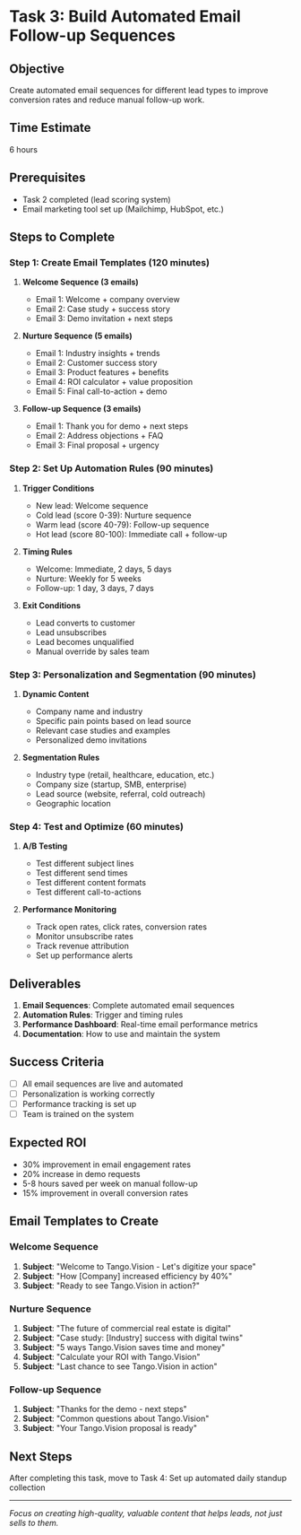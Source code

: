 # Task 3: Build Automated Email Follow-up Sequences

## Objective
Create automated email sequences for different lead types to improve conversion rates and reduce manual follow-up work.

## Time Estimate
6 hours

## Prerequisites
- Task 2 completed (lead scoring system)
- Email marketing tool set up (Mailchimp, HubSpot, etc.)

## Steps to Complete

### Step 1: Create Email Templates (120 minutes)
1. **Welcome Sequence (3 emails)**
   - Email 1: Welcome + company overview
   - Email 2: Case study + success story
   - Email 3: Demo invitation + next steps

2. **Nurture Sequence (5 emails)**
   - Email 1: Industry insights + trends
   - Email 2: Customer success story
   - Email 3: Product features + benefits
   - Email 4: ROI calculator + value proposition
   - Email 5: Final call-to-action + demo

3. **Follow-up Sequence (3 emails)**
   - Email 1: Thank you for demo + next steps
   - Email 2: Address objections + FAQ
   - Email 3: Final proposal + urgency

### Step 2: Set Up Automation Rules (90 minutes)
1. **Trigger Conditions**
   - New lead: Welcome sequence
   - Cold lead (score 0-39): Nurture sequence
   - Warm lead (score 40-79): Follow-up sequence
   - Hot lead (score 80-100): Immediate call + follow-up

2. **Timing Rules**
   - Welcome: Immediate, 2 days, 5 days
   - Nurture: Weekly for 5 weeks
   - Follow-up: 1 day, 3 days, 7 days

3. **Exit Conditions**
   - Lead converts to customer
   - Lead unsubscribes
   - Lead becomes unqualified
   - Manual override by sales team

### Step 3: Personalization and Segmentation (90 minutes)
1. **Dynamic Content**
   - Company name and industry
   - Specific pain points based on lead source
   - Relevant case studies and examples
   - Personalized demo invitations

2. **Segmentation Rules**
   - Industry type (retail, healthcare, education, etc.)
   - Company size (startup, SMB, enterprise)
   - Lead source (website, referral, cold outreach)
   - Geographic location

### Step 4: Test and Optimize (60 minutes)
1. **A/B Testing**
   - Test different subject lines
   - Test different send times
   - Test different content formats
   - Test different call-to-actions

2. **Performance Monitoring**
   - Track open rates, click rates, conversion rates
   - Monitor unsubscribe rates
   - Track revenue attribution
   - Set up performance alerts

## Deliverables
1. **Email Sequences**: Complete automated email sequences
2. **Automation Rules**: Trigger and timing rules
3. **Performance Dashboard**: Real-time email performance metrics
4. **Documentation**: How to use and maintain the system

## Success Criteria
- [ ] All email sequences are live and automated
- [ ] Personalization is working correctly
- [ ] Performance tracking is set up
- [ ] Team is trained on the system

## Expected ROI
- 30% improvement in email engagement rates
- 20% increase in demo requests
- 5-8 hours saved per week on manual follow-up
- 15% improvement in overall conversion rates

## Email Templates to Create

### Welcome Sequence
1. **Subject**: "Welcome to Tango.Vision - Let's digitize your space"
2. **Subject**: "How [Company] increased efficiency by 40%"
3. **Subject**: "Ready to see Tango.Vision in action?"

### Nurture Sequence
1. **Subject**: "The future of commercial real estate is digital"
2. **Subject**: "Case study: [Industry] success with digital twins"
3. **Subject**: "5 ways Tango.Vision saves time and money"
4. **Subject**: "Calculate your ROI with Tango.Vision"
5. **Subject**: "Last chance to see Tango.Vision in action"

### Follow-up Sequence
1. **Subject**: "Thanks for the demo - next steps"
2. **Subject**: "Common questions about Tango.Vision"
3. **Subject**: "Your Tango.Vision proposal is ready"

## Next Steps
After completing this task, move to Task 4: Set up automated daily standup collection

---
*Focus on creating high-quality, valuable content that helps leads, not just sells to them.*
